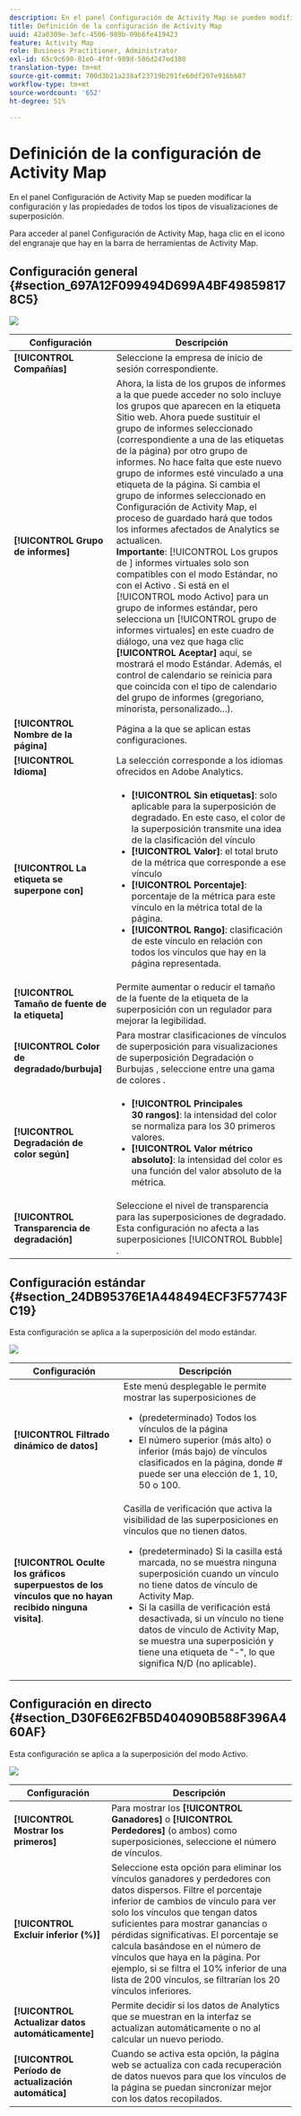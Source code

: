 ```yaml
---
description: En el panel Configuración de Activity Map se pueden modificar la configuración y las propiedades de todos los tipos de visualizaciones de superposición.
title: Definición de la configuración de Activity Map
uuid: 42a0309e-3efc-4506-989b-09b6fe419423
feature: Activity Map
role: Business Practitioner, Administrator
exl-id: 65c9c690-81e0-4f0f-989d-586d247ed380
translation-type: tm+mt
source-git-commit: 700d3b21a238af23719b291fe60df207e916bb87
workflow-type: tm+mt
source-wordcount: '652'
ht-degree: 51%

---
```


# Definición de la configuración de Activity Map

En el panel Configuración de Activity Map se pueden modificar la configuración y las propiedades de todos los tipos de visualizaciones de superposición.

Para acceder al panel Configuración de Activity Map, haga clic en el icono del engranaje que hay en la barra de herramientas de Activity Map.

## Configuración general {#section_697A12F099494D699A4BF498598178C5}

![](assets/settings_other.png)

| Configuración | Descripción |
| --- | --- |
| **[!UICONTROL Compañías]** | Seleccione la empresa de inicio de sesión correspondiente. |
| **[!UICONTROL Grupo de informes]** | Ahora, la lista de los grupos de informes a la que puede acceder no solo incluye los grupos que aparecen en la etiqueta Sitio web. Ahora puede sustituir el grupo de informes seleccionado (correspondiente a una de las etiquetas de la página) por otro grupo de informes. No hace falta que este nuevo grupo de informes esté vinculado a una etiqueta de la página. Si cambia el grupo de informes seleccionado en Configuración de Activity Map, el proceso de guardado hará que todos los informes afectados de Analytics se actualicen.<br>**Importante**:  [!UICONTROL Los grupos de ] informes virtuales solo son compatibles con el modo Estándar, no con el Activo . Si está en el [!UICONTROL modo Activo] para un grupo de informes estándar, pero selecciona un [!UICONTROL grupo de informes virtuales] en este cuadro de diálogo, una vez que haga clic **[!UICONTROL Aceptar]** aquí, se mostrará el modo Estándar. Además, el control de calendario se reinicia para que coincida con el tipo de calendario del grupo de informes (gregoriano, minorista, personalizado...). |
| **[!UICONTROL Nombre de la página]** | Página a la que se aplican estas configuraciones. |
| **[!UICONTROL Idioma]** | La selección corresponde a los idiomas ofrecidos en Adobe Analytics. |
| **[!UICONTROL La etiqueta se superpone con]** | <ul><li>**[!UICONTROL Sin etiquetas]**: solo aplicable para la superposición de degradado. En este caso, el color de la superposición transmite una idea de la clasificación del vínculo</li><li>**[!UICONTROL Valor]**: el total bruto de la métrica que corresponde a ese vínculo</li><li>**[!UICONTROL Porcentaje]**: porcentaje de la métrica para este vínculo en la métrica total de la página.</li><li>**[!UICONTROL Rango]**: clasificación de este vínculo en relación con todos los vínculos que hay en la página representada.</li></ul> |
| **[!UICONTROL Tamaño de fuente de la etiqueta]** | Permite aumentar o reducir el tamaño de la fuente de la etiqueta de la superposición con un regulador para mejorar la legibilidad. |
| **[!UICONTROL Color de degradado/burbuja]** | Para mostrar clasificaciones de vínculos de superposición para visualizaciones de superposición Degradación o Burbujas , seleccione entre una gama de colores . |
| **[!UICONTROL Degradación de color según]** | <ul><li>**[!UICONTROL Principales 30 rangos]**: la intensidad del color se normaliza para los 30 primeros valores.</li><li>**[!UICONTROL Valor métrico absoluto]**: la intensidad del color es una función del valor absoluto de la métrica.</li></ul> |
| **[!UICONTROL Transparencia de degradación]** | Seleccione el nivel de transparencia para las superposiciones de degradado. Esta configuración no afecta a las superposiciones [!UICONTROL Bubble] . |

## Configuración estándar {#section_24DB95376E1A448494ECF3F57743FC19}

Esta configuración se aplica a la superposición del modo estándar.

![](assets/settings_standard.png)

| Configuración | Descripción |
| --- | --- |
| **[!UICONTROL Filtrado dinámico de datos]** | Este menú desplegable le permite mostrar las superposiciones de<ul><li>(predeterminado) Todos los vínculos de la página</li><li>El número superior (más alto) o inferior (más bajo) de vínculos clasificados en la página, donde # puede ser una elección de 1, 10, 50 o 100.</li></ul> |
| **[!UICONTROL Oculte los gráficos superpuestos de los vínculos que no hayan recibido ninguna visita]**. | Casilla de verificación que activa la visibilidad de las superposiciones en vínculos que no tienen datos.<ul><li>(predeterminado) Si la casilla está marcada, no se muestra ninguna superposición cuando un vínculo no tiene datos de vínculo de Activity Map.</li><li>Si la casilla de verificación está desactivada, si un vínculo no tiene datos de vínculo de Activity Map, se muestra una superposición y tiene una etiqueta de &quot;-&quot;, lo que significa N/D (no aplicable). |

## Configuración en directo {#section_D30F6E62FB5D404090B588F396A460AF}

Esta configuración se aplica a la superposición del modo Activo.

![](assets/settings_live.png)

| Configuración | Descripción |
|---|---|
| **[!UICONTROL Mostrar los primeros]** | Para mostrar los **[!UICONTROL Ganadores]** o **[!UICONTROL Perdedores]** (o ambos) como superposiciones, seleccione el número de vínculos. |
| **[!UICONTROL Excluir inferior (%)]** | Seleccione esta opción para eliminar los vínculos ganadores y perdedores con datos dispersos. Filtre el porcentaje inferior de cambios de vínculo para ver solo los vínculos que tengan datos suficientes para mostrar ganancias o pérdidas significativas. El porcentaje se calcula basándose en el número de vínculos que haya en la página. Por ejemplo, si se filtra el 10% inferior de una lista de 200 vínculos, se filtrarían los 20 vínculos inferiores. |
| **[!UICONTROL Actualizar datos automáticamente]** | Permite decidir si los datos de Analytics que se muestran en la interfaz se actualizan automáticamente o no al calcular un nuevo periodo. |
| **[!UICONTROL Período de actualización automática]** | Cuando se activa esta opción, la página web se actualiza con cada recuperación de datos nuevos para que los vínculos de la página se puedan sincronizar mejor con los datos recopilados. |
